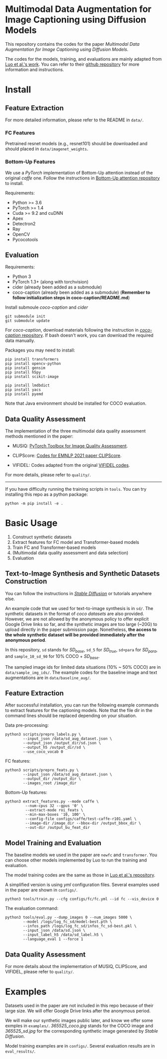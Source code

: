 # Multimodal Data Augmentation for Image Captioning using Diffusion Models

This repository contains the codes for the paper *Multimodal Data Augmentation for Image Captioning using Diffusion Models*. 

The codes for the models, training, and evaluations are mainly adapted from [Luo et al.'s work](https://openaccess.thecvf.com/content_cvpr_2018/html/Luo_Discriminability_Objective_for_CVPR_2018_paper.html). You can refer to their [github repository](https://github.com/ruotianluo/ImageCaptioning.pytorch) for more information and instructions. 





# Install

## Feature Extraction

For more detailed information, please refer to the README in `data/`. 

### FC Features

Pretrained resnet models (e.g., resnet101) should be downloaded and should placed in `data/imagenet_weights`. 

### Bottom-Up Features

We use a *PyTorch* implementation of Bottom-Up attention instead of the original *caffe* one. Follow the instructions in [Bottom-Up attention repository](https://github.com/MILVLG/bottom-up-attention.pytorch) to install. 

Requirements: 
- Python >= 3.6
- PyTorch >= 1.4
- Cuda >= 9.2 and cuDNN
- Apex
- Detectron2
- Ray
- OpenCV
- Pycocotools


## Evaluation

Requirements: 
- Python 3
- PyTorch 1.3+ (along with torchvision)
- cider (already been added as a submodule)
- coco-caption (already been added as a submodule) (**Remember to follow initialization steps in coco-caption/README.md**)

Install submoule *coco-caption* and *cider*

```
git submodule init
git submodule update
```

For *coco-caption*, download materials following the instruction in [*coco-caption* repository](https://github.com/ruotianluo/coco-caption/tree/ea20010419a955fed9882f9dcc53f2dc1ac65092). If bash doesn't work, you can download the required data manually.

Packages you may need to install:

```
pip install transformers
pip install opencv-python
pip install gensim
pip install h5py
pip install scikit-image

pip install lmdbdict
pip install yacs
pip install pyemd
```

Note that Java environment should be installed for COCO evaluation. 

<!-- Install Java environment.

```
tar -zxvf jdk-8u221-linux-x64.tar.gz
```

```
vim /etc/profile
```

Enter `i` to edit

```
export JAVA_HOME=/root/jdk1.8.0_221
export JRE_HOME=${JAVA_HOME}/jre
export CLASSPATH=.:${JAVA_HOME}/lib:${JRE_HOME}/lib:$CLASSPATH
export JAVA_PATH=${JAVA_HOME}/bin:${JRE_HOME}/bin
export PATH=$PATH:${JAVA_PATH}
```

`esc` and enter `:wq` to save the edited profile. Input to activate

```
source /etc/profile
``` -->


## Data Quality Assessment

The implementation of the three multimodal data quality assessment methods mentioned in the paper: 

- MUSIQ: [PyTorch Toolbox for Image Quality Assessment](https://github.com/chaofengc/IQA-PyTorch).

- CLIPScore: [Codes for EMNLP 2021 paper CLIPScore](https://github.com/jmhessel/clipscore). 

- VIFIDEL: Codes adapted from the original [VIFIDEL codes](https://github.com/ImperialNLP/vifidel). 

For more details, please refer to `quality/`. 



---

If you have difficulty running the training scripts in `tools`. You can try installing this repo as a python package:
```
python -m pip install -e .
```


# Basic Usage

1. Construct synthetic datasets
2. Extract features for FC model and Transformer-based models
3. Train FC and Transformer-based models
4. (Multimodal data quality assessment and data selection)
5. Evaluation

## Text-to-Image Synthesis and Synthetic Datasets Construction

You can follow the instructions in [*Stable Diffusion*](https://github.com/CompVis/stable-diffusion) or tutorials anywhere else. 

An example code that we used for text-to-image synthesis is in `sd/`. The synthetic datasets in the format of *coco datasets* are also provided. However, we are not allowed by the anonymous policy to offer explicit Google Drive links so far, and the synthetic images are too large (~20G) to upload directly in the paper submission page. Nonetheless, **the access to the whole synthetic dataset will be provided immediately after the anonymous period**. 

In this repository, `sd` stands for $SD_{base}$, `sd_5` for $SD_{true}$, `sd+para` for $SD_{para}$, and `sample_10_sd_90` for 10\% COCO + $SD_{base}$. 

The sampled image ids for limited data situations (10\% ~ 50\% COCO) are in `data/sample_img_ids/`. The example codes for the baseline image and text augmentations are in `data/baseline_aug/`. 

## Feature Extraction

After successful installation, you can run the following example commands to extract features for the captioning models. Note that the file dir in the command lines should be replaced depending on your situation. 

Data pre-processing:

```
python3 scripts/prepro_labels.py \
        --input_json /data/sd_aug_dataset.json \
        --output_json /output_dir/sd.json \
        --output_h5 /output_dir/sd \
        --use_coco_vocab 0
```

FC features:

```
python3 scripts/prepro_feats.py \
        --input_json /data/sd_aug_dataset.json \
        --output_dir /output_dir \
        --images_root /image_dir
```

Bottom-Up features: 

```
python3 extract_features.py --mode caffe \
         --num-cpus 32 --gpus '0' \
         --extract-mode roi_feats \
         --min-max-boxes '10, 100' \
         --config-file configs/caffe/test-caffe-r101.yaml \
         --image-dir /image_dir --bbox-dir /output_bbox_dir \
         --out-dir /output_bu_feat_dir
```

## Model Training and Evaluation

The baseline models we used in the paper are `newfc` and `transformer`. You can choose other models implemented by Luo to run the training and evaluation. 

The model training codes are the same as those in [Luo et al.'s repository](https://github.com/ruotianluo/ImageCaptioning.pytorch). 

A simplified version is using *yml* configuration files. Several examples used in the paper are shown in `configs/`. 

```
python3 tools/train.py --cfg configs/fc/fc.yml --id fc --vis_device 0
```

The evaluation command: 

```
python3 tools/eval.py --dump_images 0 --num_images 5000 \
        --model /logs/log_fc_sd/model-best.pth \
        --infos_path /logs/log_fc_sd/infos_fc_sd-best.pkl \
        --input_json /data/sd.json \
        --input_label_h5 /data/sd_label.h5 \
        --language_eval 1 --force 1 
```

## Data Quality Assessment

For more details about the implementation of MUSIQ, CLIPScore, and VIFIDEL, please refer to `quality/`. 


# Examples

Datasets used in the paper are not included in this repo because of their large size. We will offer Google Drive links after the anonymous period. 

We will make our synthetic images public later, and know we offer some exmples in `examples/`. *365525_coco.jpg* stands for the COCO image and *365525_sd.jpg* for the corresponding synthetic image generated by *Stable Diffusion*. 

Model training examples are in `configs/`. Several evaluation results are in `eval_results/`. 


